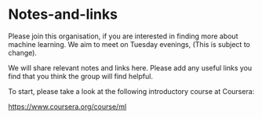 # Notes-and-links

Please join this organisation, if you are interested in finding more about machine learning. We aim to meet on Tuesday evenings, (This is subject to change).

We will share relevant notes and links here. Please add any useful links you find that you think the group will find helpful.


To start, please take a look at the following introductory course at Coursera:

https://www.coursera.org/course/ml
